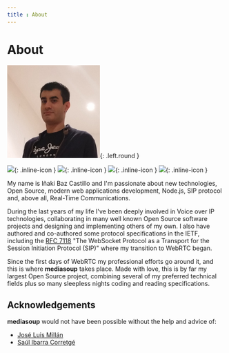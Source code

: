 ```yaml
---
title : About
---
```



# About

![Iñaki Baz Castillo][ibc-image]{: .left.round }

[![][linkedin-image]][linkedin-url]{: .inline-icon }
[![][github-image]][github-ibc-url]{: .inline-icon }
[![][github-image]][github-versatica-url]{: .inline-icon }
[![][twitter-image]][twitter-url]{: .inline-icon }

My name is Iñaki Baz Castillo and I'm passionate about new technologies, Open Source, modern web applications development, Node.js, SIP protocol and, above all, Real-Time Communications.

During the last years of my life I've been deeply involved in Voice over IP technologies, collaborating in many well known Open Source software projects and designing and implementing others of my own. I also have authored and co-authored some protocol specifications in the IETF, including the [RFC 7118](http://tools.ietf.org/html/rfc7118) "The WebSocket Protocol as a Transport for the Session Initiation Protocol (SIP)" where my transition to WebRTC began.

Since the first days of WebRTC my professional efforts go around it, and this is where **mediasoup** takes place. Made with love, this is by far my largest Open Source project, combining several of my preferred technical fields plus so many sleepless nights coding and reading specifications.


## Acknowledgements

**mediasoup** would not have been possible without the help and advice of:

* [José Luis Millán][jmillan-url]
* [Saúl Ibarra Corretgé][saghul-url]




[ibc-image]: /images/ibc.jpg
[linkedin-image]: /images/icon-linkedin.svg
[linkedin-url]: https://linkedin.com/in/inakibaz
[github-image]: /images/icon-github.svg
[github-ibc-url]: https://github.com/ibc
[github-versatica-url]: https://github.com/versatica
[twitter-image]: /images/icon-twitter.svg
[twitter-url]: https://twitter.com/ibc_tw
[jmillan-url]: https://github.com/jmillan
[saghul-url]: http://bettercallsaghul.com


